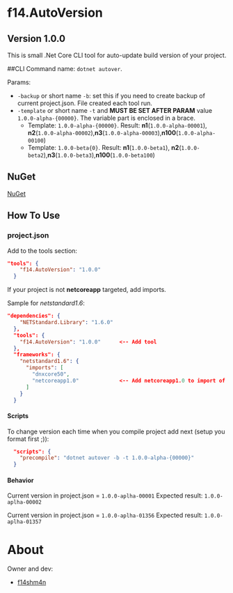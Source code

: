 # f14.AutoVersion 
## Version 1.0.0
This is small .Net Core CLI tool for auto-update build version of your project.

##CLI
Command name: `dotnet autover`.

Params:
- `-backup` or short name `-b`: set this if you need to create backup of current project.json. File created each tool run.
- `-template` or short name `-t` and **MUST BE SET AFTER PARAM** value `1.0.0-alpha-{00000}`. The variable part is enclosed in a brace.
  - Template: `1.0.0-alpha-{00000}`. Result: **n1**(`1.0.0-alpha-00001`), **n2**(`1.0.0-alpha-00002`),**n3**(`1.0.0-alpha-00003`),**n100**(`1.0.0-alpha-00100`)
  - Template: `1.0.0-beta{0}`. Result: **n1**(`1.0.0-beta1`), **n2**(`1.0.0-beta2`),**n3**(`1.0.0-beta3`),**n100**(`1.0.0-beta100`)

## NuGet
[NuGet](https://www.nuget.org/packages/f14.AutoVersion)

## How To Use
### project.json
Add to the tools section:
```json
"tools": {
    "f14.AutoVersion": "1.0.0"
  }
```
If your project is not **netcoreapp** targeted, add imports.

Sample for *netstandard1.6*:
```json
"dependencies": {
    "NETStandard.Library": "1.6.0"
  },
  "tools": {
    "f14.AutoVersion": "1.0.0"      <-- Add tool
  },
  "frameworks": {
    "netstandard1.6": {
      "imports": [
        "dnxcore50",
        "netcoreapp1.0"             <-- Add netcoreapp1.0 to import of project frameworks
      ]
    }
  }
```
#### Scripts
To change version each time when you compile project add next (setup you format first ;)):
```json
  "scripts": {
    "precompile": "dotnet autover -b -t 1.0.0-alpha-{00000}"
  }
```
#### Behavior
Current version in project.json = `1.0.0-aplha-00001`
Expected result: `1.0.0-aplha-00002`

Current version in project.json = `1.0.0-aplha-01356`
Expected result: `1.0.0-aplha-01357`

# About
Owner and dev:
* [f14shm4n](https://github.com/f14shm4n)

